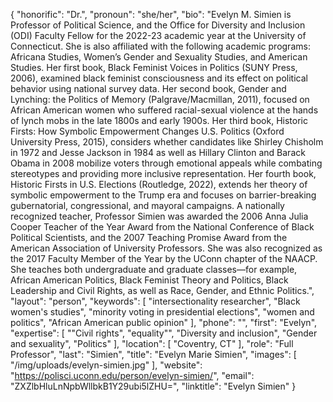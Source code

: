 {
  "honorific": "Dr.",
  "pronoun": "she/her",
  "bio": "Evelyn M. Simien is Professor of Political Science, and the Office for Diversity and Inclusion (ODI) Faculty Fellow for the 2022-23 academic year at the University of Connecticut. She is also affiliated with the following academic programs: Africana Studies, Women’s Gender and Sexuality Studies, and American Studies. Her first book, Black Feminist Voices in Politics (SUNY Press, 2006), examined black feminist consciousness and its effect on political behavior using national survey data. Her second book, Gender and Lynching: the Politics of Memory (Palgrave/Macmillan, 2011), focused on African American women who suffered racial-sexual violence at the hands of lynch mobs in the late 1800s and early 1900s. Her third book, Historic Firsts: How Symbolic Empowerment Changes U.S. Politics (Oxford University Press, 2015), considers whether candidates like Shirley Chisholm in 1972 and Jesse Jackson in 1984 as well as Hillary Clinton and Barack Obama in 2008 mobilize voters through emotional appeals while combating stereotypes and providing more inclusive representation. Her fourth book, Historic Firsts in U.S. Elections (Routledge, 2022), extends her theory of symbolic empowerment to the Trump era and focuses on barrier-breaking gubernatorial, congressional, and mayoral campaigns. A nationally recognized teacher, Professor Simien was awarded the 2006 Anna Julia Cooper Teacher of the Year Award from the National Conference of Black Political Scientists, and the 2007 Teaching Promise Award from the American Association of University Professors. She was also recognized as the 2017 Faculty Member of the Year by the UConn chapter of the NAACP. She teaches both undergraduate and graduate classes—for example, African American Politics, Black Feminist Theory and Politics, Black Leadership and Civil Rights, as well as Race, Gender, and Ethnic Politics.",
  "layout": "person",
  "keywords": [
    "intersectionality researcher",
    "Black women's studies",
    "minority voting in presidential elections",
    "women and politics",
    "African American public opinion"
  ],
  "phone": "",
  "first": "Evelyn",
  "expertise": [
    "\"Civil rights",
    "equality\"",
    "Diversity and inclusion",
    "Gender and sexuality",
    "Politics"
  ],
  "location": [
    "Coventry, CT"
  ],
  "role": "Full Professor",
  "last": "Simien",
  "title": "Evelyn Marie Simien",
  "images": [
    "/img/uploads/evelyn-simien.jpg"
  ],
  "website": "https://polisci.uconn.edu/person/evelyn-simien/",
  "email": "ZXZlbHluLnNpbWllbkB1Y29ubi5lZHU=",
  "linktitle": "Evelyn Simien"
}
